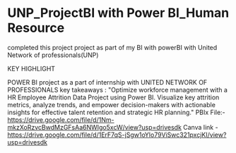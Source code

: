 # UNP_ProjectBI with Power BI_Human Resource
completed this project project as part of my BI with powerBI with United Network of professionals(UNP) 

KEY HIGHLIGHT

POWER BI project as a part of internship with UNITED NETWORK OF PROFESSIONALS key takeaways : "Optimize workforce management with a HR Employee Attrition Data Project using Power BI. Visualize key attrition metrics, analyze trends, and empower decision-makers with actionable insights for effective talent retention and strategic HR planning."
PBIx File:-
https://drive.google.com/file/d/1Nm-mkzXoRzvcBwdMzGFsAa6NWIgo5xcW/view?usp=drivesdk
Canva link
-https://drive.google.com/file/d/1ErF7qS-jSgw1oYlo79ViSwc321pxcjKI/view?usp=drivesdk

